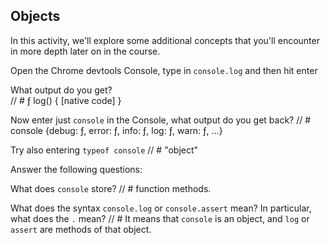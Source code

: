 ## Objects

In this activity, we'll explore some additional concepts that you'll encounter in more depth later on in the course.

Open the Chrome devtools Console, type in `console.log` and then hit enter

What output do you get?  
// # ƒ log() { [native code] }

Now enter just `console` in the Console, what output do you get back?
// # console {debug: ƒ, error: ƒ, info: ƒ, log: ƒ, warn: ƒ, …}

Try also entering `typeof console`
// # "object"

Answer the following questions:

What does `console` store?
// # function methods.

What does the syntax `console.log` or `console.assert` mean? In particular, what does the `.` mean?
// # It means that `console` is an object, and `log` or `assert`
are methods of that object.
